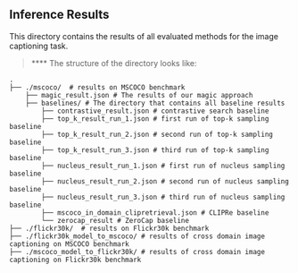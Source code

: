 ## Inference Results
This directory contains the results of all evaluated methods for the image captioning task.

> ****  The structure of the directory looks like:

    .
    ├── ./mscoco/  # results on MSCOCO benchmark               
        ├── magic_result.json # The results of our magic approach
        ├── baselines/ # The directory that contains all baseline results
            ├── contrastive_result.json # contrastive search baseline
            ├── top_k_result_run_1.json # first run of top-k sampling baseline
            ├── top_k_result_run_2.json # second run of top-k sampling baseline
            ├── top_k_result_run_3.json # third run of top-k sampling baseline
            ├── nucleus_result_run_1.json # first run of nucleus sampling baseline
            ├── nucleus_result_run_2.json # second run of nucleus sampling baseline
            ├── nucleus_result_run_3.json # third run of nucleus sampling baseline
            ├── mscoco_in_domain_clipretrieval.json # CLIPRe baseline
            └── zerocap_result # ZeroCap baseline
    ├── ./flickr30k/  # results on Flickr30k benchmark
    ├── ./flickr30k_model_to_mscoco/ # results of cross domain image captioning on MSCOCO benchmark
    ├── ./mscoco_model_to_flickr30k/ # results of cross domain image captioning on Flickr30k benchmark
